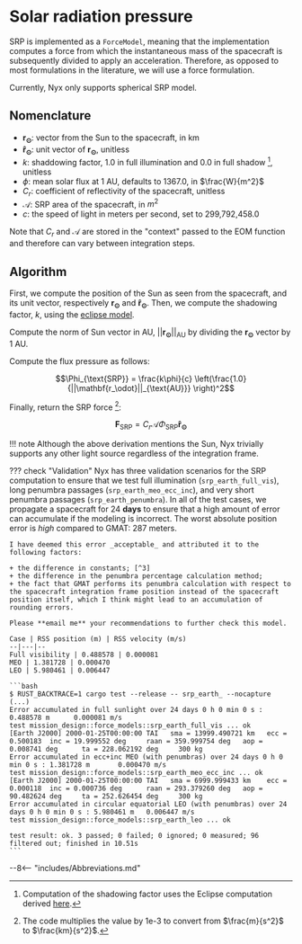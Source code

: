 # Solar radiation pressure

SRP is implemented as a `ForceModel`, meaning that the implementation computes a force from which the instantaneous mass of the spacecraft is subsequently divided to apply an acceleration. Therefore, as opposed to most formulations in the literature, we will use a force formulation.

Currently, Nyx only supports spherical SRP model.

## Nomenclature

+ $\mathbf{r_\odot}$: vector from the Sun to the spacecraft, in km
+ $\mathbf{\hat r_\odot}$: unit vector of $\mathbf{r_\odot}$, unitless
+ $k$: shaddowing factor, 1.0 in full illumination and 0.0 in full shadow [^1], unitless
+ $\phi$: mean solar flux at 1 AU, defaults to 1367.0, in $\frac{W}{m^2}$
+ $C_r$: coefficient of reflectivity of the spacecraft, unitless
+ $\mathcal{A}$: SRP area of the spacecraft, in $m^2$
+ $c$: the speed of light in meters per second, set to 299,792,458.0

Note that $C_r$ and $\mathcal{A}$ are stored in the "context" passed to the EOM function and therefore can vary between integration steps.

## Algorithm

First, we compute the position of the Sun as seen from the spacecraft, and its unit vector, respectively $\mathbf{r_\odot}$ and $\mathbf{\hat r_\odot}$. Then, we compute the shadowing factor, $k$, using the [eclipse model](/MathSpec/celestial/eclipse/).

Compute the norm of Sun vector in AU, $||\mathbf{r_\odot}||_{\text{AU}}$ by dividing the $\mathbf{r_\odot}$ vector by 1 AU.

Compute the flux pressure as follows:

$$\Phi_{\text{SRP}} = \frac{k\phi}{c} \left(\frac{1.0}{||\mathbf{r_\odot}||_{\text{AU}}} \right)^2$$

Finally, return the SRP force [^2]:

$$ \mathbf{F}_{\text{SRP}} = C_r \mathcal{A} \Phi_{\text{SRP}} \mathbf{\hat r_\odot}$$

!!! note
    Although the above derivation mentions the Sun, Nyx trivially supports any other light source regardless of the integration frame.

??? check "Validation"
    Nyx has three validation scenarios for the SRP computation to ensure that we test full illumination (`srp_earth_full_vis`), long penumbra passages (`srp_earth_meo_ecc_inc`), and very short penumbra passages (`srp_earth_penumbra`). In all of the test cases, we propagate a spacecraft for 24 **days** to ensure that a high amount of error can accumulate if the modeling is incorrect. The worst absolute position error is _high_ compared to GMAT: 287 meters.

    I have deemed this error _acceptable_ and attributed it to the following factors:

    + the difference in constants; [^3]
    + the difference in the penumbra percentage calculation method;
    + the fact that GMAT performs its penumbra calculation with respect to the spacecraft integration frame position instead of the spacecraft position itself, which I think might lead to an accumulation of rounding errors.

    Please **email me** your recommendations to further check this model.

    Case | RSS position (m) | RSS velocity (m/s) 
    --|---|--
    Full visibility | 0.488578 | 0.000081
    MEO | 1.381728 | 0.000470
    LEO | 5.980461 | 0.006447

    ```bash
    $ RUST_BACKTRACE=1 cargo test --release -- srp_earth_ --nocapture
    (...)
    Error accumulated in full sunlight over 24 days 0 h 0 min 0 s : 0.488578 m      0.000081 m/s
    test mission_design::force_models::srp_earth_full_vis ... ok
    [Earth J2000] 2000-01-25T00:00:00 TAI   sma = 13999.490721 km   ecc = 0.500183  inc = 19.999552 deg     raan = 359.999754 deg   aop = 0.008741 deg      ta = 228.062192 deg     300 kg
    Error accumulated in ecc+inc MEO (with penumbras) over 24 days 0 h 0 min 0 s : 1.381728 m       0.000470 m/s
    test mission_design::force_models::srp_earth_meo_ecc_inc ... ok
    [Earth J2000] 2000-01-25T00:00:00 TAI   sma = 6999.999433 km    ecc = 0.000118  inc = 0.000736 deg      raan = 293.379260 deg   aop = 90.482624 deg     ta = 252.626454 deg     300 kg
    Error accumulated in circular equatorial LEO (with penumbras) over 24 days 0 h 0 min 0 s : 5.980461 m   0.006447 m/s
    test mission_design::force_models::srp_earth_leo ... ok
    
    test result: ok. 3 passed; 0 failed; 0 ignored; 0 measured; 96 filtered out; finished in 10.51s
    ```
    

[^1]: Computation of the shadowing factor uses the Eclipse computation derived [here](/MathSpec/celestial/eclipse/).
[^2]: The code multiplies the value by 1e-3 to convert from $\frac{m}{s^2}$ to $\frac{km}{s^2}$.
[^3]: For example GMAT uses an older definition of 1 AU which is 700 meters different from the IAU definition: changing that will bring down this maximum error by over 30 meters (to around 250 meters).

--8<-- "includes/Abbreviations.md"